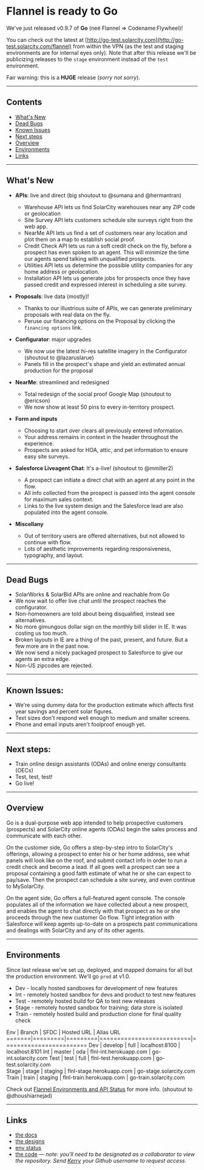 # Flannel is ready to **Go**

We've just released v0.9.7 of **Go** (neé Flannel => Codename:Flywheel)!

You can check out the latest at [http://go-test.solarcity.com](http://go-test.solarcity.com/flannel) from within the VPN (as the test and staging environments are for internal eyes only). Note that after this release we'll be publicizing releases to the `stage` environment instead of the `test` environment.

Fair warning: this is a **HUGE** release (*sorry not sorry*).

--------------
## Contents

* [What's New](#improvements)
* [Dead Bugs](#dead_bugs)
* [Known Issues](#known_issues)
* [Next steps](#next_steps)
* [Overview](#overview)
* [Environments](#environments)
* [Links](#links)

---------------------------
<a name="improvements"></a>
## What's New

* **APIs**: live and direct (big shoutout to @sumana and @hermantran)
	* Warehouse API lets us find SolarCity warehouses near any ZIP code or geolocation
	* Site Survey API lets customers schedule site surveys right from the web app.
	* NearMe API lets us find a set of customers near any location and plot them on a map to establish social proof.
	* Credit Check API lets us run a soft credit check on the fly, before a prospect has even spoken to an agent. This will minimize the time our agents spend talking with unqualified prospects.
	* Utilities API lets us determine the possible utility companies for any home address or geolocation.
	* Installation API lets us generate jobs for prospects once they have passed credit and expressed interest in scheduling a site survey.

* **Proposals**: live data (mostly)!
	* Thanks to our illustrious suite of APIs, we can generate preliminary proposals with real data on the fly.
	* Peruse our financing options on the Proposal by clicking the `financing options` link.

* **Configurator**: major upgrades
	* We now use the latest hi-res satellite imagery in the Configurator (shoutout to @lazaruslarue)
	* Panels fill in the prospect's shape and yield an estimated annual production for the proposal

* **NearMe**: streamlined and redesigned
	* Total redesign of the social proof Google Map (shoutout to @ericson)
	* We now show at least 50 pins to every in-territory prospect.

* **Form and inputs**
	* Choosing to start over clears all previously entered information.
	* Your address remains in context in the header throughout the experience.
	* Prospects are asked for HOA, attic, and pet information to ensure easy site surveys.

* **Salesforce Liveagent Chat**: It's a-live! (shoutout to @mmiller2)
	* A prospect can initiate a direct chat with an agent at any point in the flow.
	* All info collected from the prospect is passed into the agent console for maximum sales context.
	* Links to the live system design and the Salesforce lead are also populated into the agent console.

* **Miscellany**
	* Out of territory users are offered alternatives, but not allowed to continue with flow.
	* Lots of aesthetic improvements regarding responsiveness, typography, and layout.

----------------
<a name="dead_bugs"></a>
## Dead Bugs

* SolarWorks & SolarBid APIs are online and reachable from Go
* We now wait to offer live chat until the prospect reaches the configurator.
* Non-homeowners are told about being disqualified, instead see alternatives.
* No more gimungous dollar sign on the monthly bill slider in IE. It was costing us too much.
* Broken layouts in IE are a thing of the past, present, and future. But a few more are in the past now.
* We now send a nicely packaged prospect to Salesforce to give our agents an extra edge.
* Non-US zipcodes are rejected.

---------------------------
<a name="known_issues"></a>
## Known Issues:

* We're using dummy data for the production estimate which affects first year savings and percent solar figures.
* Text sizes don't respond well enough to medium and smaller screens.
* Phone and email inputs aren't foolproof enough yet.

-------------------------
<a name="next_steps"></a>
## Next steps:

* Train online design assistants (ODAs) and online energy consultants (OECs)
* Test, test, test!
* Go live!

-----------
<a name="overview"></a>
## Overview

Go is a dual-purpose web app intended to help prospective customers (prospects) and SolarCity online agents (ODAs) begin the sales process and communicate with each other.

On the customer side, Go offers a step-by-step intro to SolarCity's offerings, allowing a prospect to enter his or her home address, see what panels will look like on the roof, and submit contact info in order to run a credit check and become a lead. If all goes well a prospect can see a proposal containing a good faith estimate of what he or she can expect to pay/save. Then the prospect can schedule a site survey, and even continue to MySolarCity.

On the agent side, Go offers a full-featured agent console. The console populates all of the information we have collected about a new prospect, and enables the agent to chat directly with that prospect as he or she proceeds through the new customer Go flow. Tight integration with Salesforce will keep agents up-to-date on a prospects past communications and dealings with SolarCity and any of its other agents.

---------------
<a name="environments"></a>
## Environments

Since last release we've set up, deployed, and mapped domains for all but the production environment. We'll go `prod` at v1.0.

* Dev - locally hosted sandboxes for development of new features
* Int - remotely hosted sandbox for devs and product to test new features
* Test - remotely hosted build for QA to test new releases
* Stage - remotely hosted sandbox for training; data store is isolated
* Train - remotely hosted build and production clone for final quality check

 Env   | Branch  | SFDC    | Hosted URL               | Alias URL
=======|=========|=========|==========================|========================
 Dev   | develop | full    | localhost:8100           | localhost:8101
 Int   | master  | oda     | flnl-int.herokuapp.com   | go-int.solarcity.com
 Test  | test    | full    | flnl-test.herokuapp.com  | go-test.solarcity.com  
 Stage | stage   | staging | flnl-stage.herokuapp.com | go-stage.solarcity.com
 Train | train   | staging | flnl-train.herokuapp.com | go-train.solarcity.com

Check out [Flannel Environments and API Status](https://docs.google.com/spreadsheets/d/1srOyDInVjIU6PXWRptdRN13fopa5hzdKGLbENuxJ2Jk) for more info. (shoutout to @dhoushiarnejad)

--------
<a name="links"></a>
## Links
* [the docs](https://thegrid.solarcity.com/display/AE/Online+Selling)
* [the designs](https://projects.invisionapp.com/d/main#/projects/2616096)
* [env status](https://docs.google.com/spreadsheets/d/1srOyDInVjIU6PXWRptdRN13fopa5hzdKGLbENuxJ2Jk/edit#gid=0)
* [the code](http://github.com/SolarCity/flannel) — *note: you'll need to be designated as a collaborator to view the repository. Send [Kerry](mailto:ksnyder@solarcity.com) your Github username to request access.*
